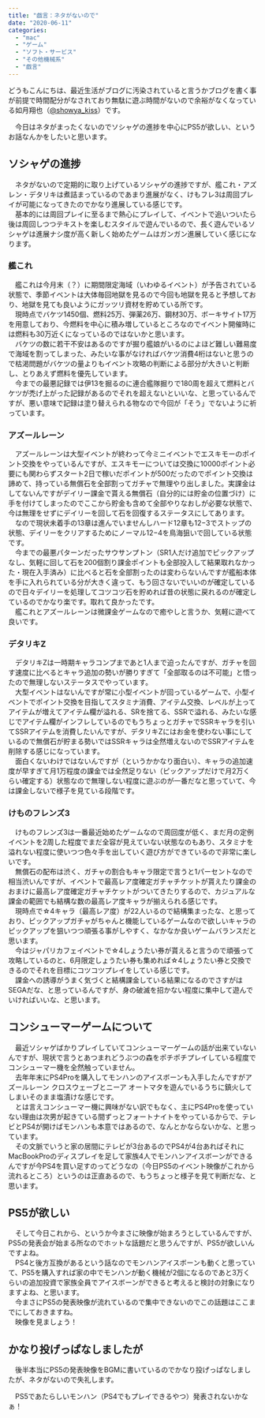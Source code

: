 ```yaml
---
title: "戯言：ネタがないので"
date: "2020-06-11"
categories: 
  - "mac"
  - "ゲーム"
  - "ソフト・サービス"
  - "その他機械系"
  - "戯言"
---
```


どうもこんにちは、最近生活がブログに汚染されていると言うかブログを書く事が前提で時間配分がなされており無駄に遊ぶ時間がないので余裕がなくなっている如月翔也（[@showya\_kiss](http://twitter.com/showya_kiss)）です。  
  
　今日はネタがまったくないのでソシャゲの進捗を中心にPS5が欲しい、というお話なんかをしたいと思います。  

## ソシャゲの進捗

　ネタがないので定期的に取り上げているソシャゲの進捗ですが、艦これ・アズレン・デタリキは煮詰まっているのであまり進展がなく、けもフレ3は周回プレイが可能になってきたのでかなり進展している感じです。  
　基本的には周回プレイに至るまで熱心にプレイして、イベントで追いついたら後は周回しつつテキストを楽しむスタイルで遊んでいるので、長く遊んでいるソシャゲは進展ナシ度が高く新しく始めたゲームはガンガン進展していく感じになります。  

### 艦これ

　艦これは今月末（？）に期間限定海域（いわゆるイベント）が予告されている状態で、季節イベントは大体毎回地獄を見るので今回も地獄を見ると予想しており、地獄を見ても良いようにガッツリ資材を貯めている所です。  
　現時点でバケツ1450個、燃料25万、弾薬26万、鋼材30万、ボーキサイト17万を用意しており、今燃料を中心に積み増しているところなのでイベント開催時には燃料も30万近くになっているのではないかと思います。  
　バケツの数に若干不安はあるのですが掘り艦娘がいるのによほど難しい難易度で海域を割ってしまった、みたいな事がなければバケツ消費4桁はないと思うので枯渇問題がバケツの量よりもイベント攻略の判断による部分が大きいと判断し、とりあえず燃料を優先しています。  
　今までの最悪記録では伊13を掘るのに連合艦隊掘りで180周を超えて燃料とバケツが禿げ上がった記録があるのでそれを超えないといいな、と思っているんですが、悪い意味で記録は塗り替えられる物なので今回が「そう」でないように祈っています。  

### アズールレーン

　アズールレーンは大型イベントが終わって今ミニイベントでエスキモーのポイント交換をやっているんですが、エスキモーについては交換に10000ポイント必要にも関わらずスタート2日で稼いだポイントが500だったのでポイント交換は諦めて、持っている無償石を全部割ってガチャで無理やり出しました。実課金はしてないんですがデイリー課金で貰える無償石（自分的には貯金の位置づけ）に手を付けてしまったのでここから貯金も含めて全部やりなおしが必要な状態で、今は無理をせずにデイリーを回して石を回復するステータスにしてあります。  
　なので現状未着手の13章は進んでいませんしハード12章も12−3でストップの状態、デイリーをクリアするためにノーマル12−4を鳥海狙いで回している状態です。  
　今までの最悪パターンだったサウサンプトン（SR1人だけ追加でピックアップなし、気軽に回して石を200個割り課金ポイントも全部投入して結果取れなかった・現在入手済み）に比べると石を全部割ったのは変わらないんですが艦船本体を手に入れられている分が大きく違って、もう回さないでいいのが確定しているので日々デイリーを処理してコツコツ石を貯めれば昔の状態に戻れるのが確定しているのでかなり楽です。取れて良かったです。  
　艦これとアズールレーンは微課金ゲームなので癒やしと言うか、気軽に遊べて良いです。  

### デタリキZ

　デタリキZは一時期キャラコンプまであと1人まで迫ったんですが、ガチャを回す速度に比べるとキャラ追加の勢いが勝りすぎて「全部取るのは不可能」と悟ったので無理しないステータスでやっています。  
　大型イベントはないんですが常に小型イベントが回っているゲームで、小型イベントでポイント交換を目指してスタミナ消費、アイテム交換、レベルが上ってアイテムが増えてアイテム欄が溢れる、SRを捨てる、SSRで溢れる、みたいな感じでアイテム欄がインフレしているのでもうちょっとガチャでSSRキャラを引いてSSRアイテムを消費したいんですが、デタリキZにはお金を使わない事にしているので無償石が貯まる勢いではSSRキャラは全然増えないのでSSRアイテムを削除する感じになっています。  
　面白くないわけではないんですが（というかかなり面白い）、キャラの追加速度が早すぎて月1万程度の課金では全然足りない（ピックアップだけで月2万くらい確定する）状態なので無理しない程度に遊ぶのが一番だなと思っていて、今は課金しないで様子を見ている段階です。  

### けものフレンズ3

　けものフレンズ3は一番最近始めたゲームなので周回度が低く、まだ月の定例イベントを2周した程度でまだ全容が見えていない状態なのもあり、スタミナを溢れない程度に使いつつ色々手を出していく遊び方ができているので非常に楽しいです。  
　無償石の配布は渋く、ガチャの割合もキャラ限定で言うと1パーセントなので相当渋いんですが、イベントで最高レア度確定ガチャチケットが貰えたり課金のおまけに最高レア度確定ガチャチケットがついてきたりするので、カジュアルな課金の範囲でも結構な数の最高レア度キャラが揃えられる感じです。  
　現時点で☆4キャラ（最高レア度）が22人いるので結構集まったな、と思っており、ピックアップガチャがちゃんと機能しているゲームなので欲しいキャラのピックアップを狙いつつ頑張る事がしやすく、なかなか良いゲームバランスだと思います。  
　今はジャパリカフェイベントで☆4しょうたい券が貰えると言うので頑張って攻略しているのと、6月限定しょうたい券も集めれば☆4しょうたい券と交換できるのでそれを目標にコツコツプレイをしている感じです。  
　課金への誘導がうまく気づくと結構課金している結果になるのでさすがはSEGAだな、と思っているんですが、身の破滅を招かない程度に集中して遊んでいければいいな、と思います。  

## コンシューマーゲームについて

　最近ソシャゲばかりプレイしていてコンシューマーゲームの話が出来ていないんですが、現状で言うとあつまれどうぶつの森をポチポチプレイしている程度でコンシューマー機を全然触っていません。  
　去年年末にPS4Proを購入してモンハンのアイスボーンも入手したんですがアズールレーン クロスウェーブとニーア オートマタを遊んでいるうちに鎮火してしまいそのまま塩漬けな感じです。  
　とは言えコンシューマー機に興味がない訳でもなく、主にPS4Proを使っていない理由は次男が起きている間ずっとフォートナイトをやっているからで、テレビとPS4が開けばモンハンも本意ではあるので、なんとかならないかな、と思っています。  
　その文脈でいうと家の居間にテレビが3台あるのでPS4が4台あればそれにMacBookProのディスプレイを足して家族4人でモンハンアイスボーンができるんですが今PS4を買い足すのってどうなの（今日PS5のイベント映像がこれから流れるところ）というのは正直あるので、もうちょっと様子を見て判断だな、と思います。  

## PS5が欲しい

　そして今日これから、というか今まさに映像が始まろうとしているんですが、PS5の発表会が始まる所なのでホットな話題だと思うんですが、PS5が欲しいんですよね。  
　PS4と後方互換があるという話なのでモンハンアイスボーンも動くと思っていて、PS5を購入すれば家の中でモンハンが動く機械が2個になるのであと3万くらいの追加投資で家族全員でアイスボーンができると考えると検討の対象になりますよね、と思います。  
　今まさにPS5の発表映像が流れているので集中できないのでこの話題はここまでにしておきますね。  
　映像を見ましょう！  

## かなり投げっぱなしましたが

　後半本当にPS5の発表映像をBGMに書いているのでかなり投げっぱなしましたが、ネタがないので失礼します。  
  
　PS5であたらしいモンハン（PS4でもプレイできるやつ）発表されないかなぁ！
